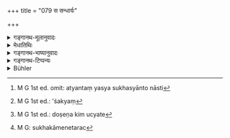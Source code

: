 +++
title = "079 स सन्धार्यः"

+++

<details><summary>गङ्गानथ-मूलानुवादः</summary>

That state, which cannot be maintained by men with weak organs, should be kept up with care by one desiring imperishable heaven and also undying happiness in this world.—(79)
</details>

<details><summary>मेधातिथिः</summary>

[^१४१]:
     M G: cehecchatā nityaṃ

**स** गृहाश्रमः । **प्रयत्नेन संधार्यो** ऽनुष्ठेयो ऽक्षयस्वर्गकामेन्**एह** **च सुखम् इच्छता** । **अत्यन्तं** यस्य सुखस्यान्तो नास्ति[^१४२] । **अत्यन्त**शब्दो नित्यतां गमयति । **य** आश्रमो **ऽधार्यो** ऽशक्यो[^१४३] धारयितुं **दुर्बलेन्द्रियैः** । 


[^१४३]:
     M G 1st ed.: 'śakyaṃ


[^१४२]:
     M G 1st ed. omit: atyantaṃ yasya sukhasyānto nāsti

- एतद् उक्तं भवति । यतः स्त्रीसंभोगसुसंस्कृतभोजनादि गृहस्थस्यावश्यंभावि ततश् चेन्द्रियाणां विषयसक्तौ दोषः, अत उच्यते-[^१४४] प्रयत्नेन आश्रमान्तरेभ्यो धारयितव्यः । अत्रापि महान् इन्द्रियसंयमः । अनृतौ न गन्तव्यम्, परदारा न गन्तव्याः, शेषान्नं भोक्तव्यम् । विषयसंनिधाने यो नियमः स दुष्करः । 


[^१४४]:
     M G 1st ed.: doṣeṇa kim ucyate

- **स्वर्गम् अक्षयम्** इति । नानेन सर्वेषां गृहस्थकर्मणां स्वर्गफलतोच्यते, केषांचिन् नित्यत्वात् केषांचित् फलान्तरश्रवणात् । ये ऽप्य् अश्रुतफलाः स्वर्गफलतया कल्प्यन्ते तेषाम् अपि केवलानाम् अनुवादे न कश्चिद् विशेषणे हेतुः । तस्माद् विहिताभिप्रेतफलानुवादो ऽयम् । न चाधिकारान्तरम् इदम् । तेषाम् एव यावज्जीविकं स्वर्गकामस्येति च शक्यं वक्तुम् । **सुखं चेहेच्छता** इत्यविधेयेन तुल्यत्वावगमात् । न हीह सुखकामेनेत्य् एतच्[^१४५] छक्यं कर्मफलतया ज्ञातुम्, विशेषस्यानिर्देशात् । सर्वा हि प्रीतिर् ग्रामपुत्रादिलाभैर् विशेषैर् अवच्छिन्ना प्रतीयते । अनवच्छेदेन प्रीतिमात्रं चेत् स्वर्ग एव । न च तस्यैहिकत्वम् । तस्माद् दृष्टसुखाप्तिकामानुवादो ऽयम् । अनिकेता ह्य् अन्य आश्रमिणो वृक्षमूलनिकेतनाः परगृहवासिनो दुःखम् आसते । तस्माद् अयं तावद् अनुवादः ॥ ३.६९ ॥


[^१४५]:
     M G: sukhakāmenetarac

_तत्तुल्यतयायम् अप्य् अनुवाद एव ।_
</details>

<details><summary>गङ्गानथ-भाष्यानुवादः</summary>

‘*That state*’—*i.e*., the Householder’s.

‘*Should be kept up with care*’— should be maintained by one who desires Heaven and one who is desirous of obtaining happiness in this world.

‘*Atyantam*,’ meaning ‘that of which there is no end,’ implies
*permanence*.

‘This state, *which cannot be maintained by men with weak organs*.’

The sense is as follows:—For the Householder, intercourse with women, eating of rich food and such other luxuries are inevitable; but if one were to become unduly addicted to such sensuous objects, one would be incurring sin; hence it is said that ‘this has to be kept with greater care than the other states;’ specially as in the Householder’s state great restraint of the organs is called for; such for instance, as one should not have intercourse with one’s wife, except during ‘season,’ he should not have recourse to other people’s wives, he should eat only such food as has been left (after the offering to the gods and the feeding of guests). And Restraint, when the objects of enjoyment are within reach, is extremely difficult.

‘*Imperishable heaven*;’—by this it is not meant that the attainment of Heaven is the result of performing all the duties of the Householder; because, as a matter of fact, among the duties of the Householder some are compulsory (and as such not leading to any results), and for others other rewards have been mentioned. It is true that those acts in connection with which no rewards are mentioned are assumed to have their reward in the attainment of Heaven; but in the present context these duties only form subjects of *reference*; and hence, there would be no point in the specifying of any rewards in connection with them. Hence the phrase in question has to be taken merely as a reference to such
*desirable results* as follow from the prescribed acts. Nor can the
present text be taken as stating the desire for a definite result as constituting the occasion for the performance of certain fresh duties; because the same duties that have been prescribed as necessary throughout life might very well be spoken of as to be performed by one who is desirous of obtaining Heaven; specially as the mention of Heaven is clearly found to be on the same footing as ‘desiring happiness in this world,’ which is a reward that can have no connection with anything that is enjoined; for ‘happiness in this world’ can never be recognised as the reward of any religious act, specially as no particular form of happiness is specified; we do not find the happiness in any way specified as that proceeding from the acquisition of landed property, or of a son, and so forth. And if the happiness is not specified, it means the same thing as ‘Heaven.’ But Heaven cannot be said to beloug to ‘this world.’ Hence this phrase should be taken as referring to the experiencing of perceptible (physical) pleasures. Men in the other ‘states’ are without homes, living either under trees or in the house of other people; and as such they live uncomfortably. Hence the phrase ‘desiring happiness’ has to be taken as a mere reiterative reference. And, consequently, the former phrase, ‘desiring Heaven,’ also, standing on the same footing, has to be taken as a re-iterative reference.—(79)
</details>

<details><summary>गङ्गानथ-टिप्पन्यः</summary>

‘*Durbalendriyaiḥ*’—‘Of uncontrolled organs’ (Govindarāja and Kullūka;
*not* Medhātithi, to whom this explanation is wrongly attributed by
Buhler and Burnell).
</details>

<details><summary>Bühler</summary>

079	(The duties of) this order, which cannot be practised by men with weak organs, must be carefully observed by him who desires imperishable (bliss in) heaven, and constant happiness in this (life).
</details>

